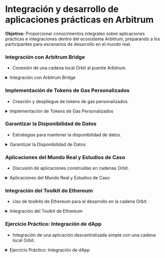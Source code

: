 # Integración y desarrollo de aplicaciones prácticas en Arbitrum

**Objetivo:** Proporcionar conocimientos integrales sobre aplicaciones prácticas e integraciones dentro del ecosistema Arbitrum, preparando a los participantes para escenarios de desarrollo en el mundo real.

### **Integración con Arbitrum Bridge** <a href="#block-ead2961b7ffa43fda345025781f08cba" id="block-ead2961b7ffa43fda345025781f08cba"></a>

* Conexión de una cadena local Orbit al puente Arbitrum.

<details>

<summary>Integración con Arbitrum Bridge</summary>

#### Prerrequisitos <a href="#block-94d9e20297eb462ab6e6f9fd96458d62" id="block-94d9e20297eb462ab6e6f9fd96458d62"></a>

**Configuración de una Cadena Local Orbit:**

* Si aún no has configurado una cadena local Orbit, sigue la [guía rápida de Orbit](https://docs.arbitrum.io/launch-orbit-chain/orbit-quickstart).

**Instalar una Billetera Ethereum basada en navegador (como MetaMask):**

* Si no tienes MetaMask, puedes descargarla e instalarla desde [metamask.io](https://metamask.io/).

#### Procedimiento <a href="#block-1f8d9ba2a7fe4fee8bd55d53496b9361" id="block-1f8d9ba2a7fe4fee8bd55d53496b9361"></a>

#### 1. Preparación Inicial <a href="#block-c8e73a1e70e84f51b0bece4b403c79be" id="block-c8e73a1e70e84f51b0bece4b403c79be"></a>

**Abrir Terminal:** Inicia la terminal en tu sistema operativo.

**Configurar el Nodo Orbit:**

* Asegúrate de que tu nodo Orbit esté funcionando correctamente siguiendo los pasos previos de configuración y despliegue.

#### 2. Agregar la Cadena Local Orbit al Puente Arbitrum <a href="#block-be7c464ce719476f8d6ca377ae253e7b" id="block-be7c464ce719476f8d6ca377ae253e7b"></a>

**Navegar a la Interfaz del Puente Arbitrum:**

* Abre tu navegador web y navega a [https://bridge.arbitrum.io/](https://bridge.arbitrum.io/).

**Conectar tu Billetera:**

* Conéctate a la interfaz del puente usando tu billetera Ethereum (como MetaMask). La interfaz del puente cambiará automáticamente a la vista del testnet correcto.

**Activar el Modo Testnet:**

* Haz clic en tu dirección en la esquina superior derecha.
* Ve a "Configuración" y activa el modo testnet haciendo clic en "Turn on testnet mode".

**Agregar la Cadena Testnet Orbit:**

* En la misma pantalla de configuración, desplázate hacia abajo hasta "Add Testnet Orbit Chain".

**Copiar y Pegar la Configuración JSON:**

* Utiliza la configuración en tu archivo `outputInfo.json` generado durante el despliegue de tu cadena local Orbit.
* El contenido del archivo `outputInfo.json` se verá algo así:

<!---->

* ```json
  jsonCopiar código
  {
    "chainID": "421611",
    "chainName": "Local Orbit Testnet",
    "rpc": "http://localhost:8545",
    "explorer": "http://localhost:8545/explorer",
    "nativeCurrency": {
      "name": "Ether",
      "symbol": "ETH",
      "decimals": 18
    }
  }

  ```

**Añadir la Cadena:**

* Copia y pega esta configuración en el campo "Add Testnet Orbit Chain".
* Haz clic en "Add Chain".

#### Conclusión <a href="#block-1599dd00fdf34949948484cddc61a253" id="block-1599dd00fdf34949948484cddc61a253"></a>

Estos pasos detallados guiarán a los participantes a través del proceso de configuración y ejecución de un nodo Orbit conectado a un puente Arbitrum, permitiendo la transferencia de activos entre redes de manera eficiente.

</details>

### **Implementación de Tokens de Gas Personalizados** <a href="#block-2e8d0e0cb4c24bd2b0746bfeb998e05e" id="block-2e8d0e0cb4c24bd2b0746bfeb998e05e"></a>

* Creación y despliegue de tokens de gas personalizados.

<details>

<summary>Implementación de Tokens de Gas Personalizados</summary>

Para utilizar un token de gas personalizado en una cadena Orbit, es importante tener una configuración adecuada de la cadena, especialmente si se está utilizando el modelo AnyTrust. A continuación las instrucciones detalladas para configurar una blockchain Orbit con AnyTrust, seguido de la creación y despliegue de un token de gas personalizado.

#### Configuración de una Blockchain Orbit con AnyTrust <a href="#block-0053c0f899e14009a630efc9ce75b9e4" id="block-0053c0f899e14009a630efc9ce75b9e4"></a>

**Objetivo:** Aprender a configurar una blockchain Orbit utilizando el modelo AnyTrust y luego desplegar un token de gas personalizado.

#### Prerrequisitos <a href="#block-b24a256fab9347b98d7b833d9d0264e6" id="block-b24a256fab9347b98d7b833d9d0264e6"></a>

**Instalar Docker y Docker Compose:**

* Asegúrate de tener `Docker` y `Docker Compose` instalados. Si no los tienes, instálalos siguiendo las instrucciones en [docker.com](https://www.docker.com/get-started).

**Configuración de Node.js y npm:**

* Asegúrate de tener `Node.js` y `npm` instalados. Si no los tienes, instálalos con:

<!---->

* ```powershell
  sudo apt install nodejs npm   # Linux
  brew install node             # macOS
  choco install nodejs          # Windows
  ```

#### Procedimiento <a href="#block-e957fde625a4443190152c9de9bf32e9" id="block-e957fde625a4443190152c9de9bf32e9"></a>

#### 1. Configuración de la Blockchain Orbit con AnyTrust <a href="#block-bc256f4ff78b4304b492e73c9e384e92" id="block-bc256f4ff78b4304b492e73c9e384e92"></a>

**Clonar el Repositorio de Orbit:**

* En la terminal, clona el repositorio oficial de Orbit:

<!---->

* ```powershell
  git clone <https://github.com/OffchainLabs/orbit-chain.git>
  cd orbit-chain
  ```

**Crear la Configuración del AnyTrust:**

* Crea un archivo de configuración para el despliegue de AnyTrust:

<!---->

* ```powershell
  touch config.json
  nano config.json
  ```
* Copia y pega el siguiente contenido en `config.json`:

<!---->

* ```json
  {
    "rollup": {
      "chain_id": 421611,
      "base_chain_rpc": "<https://mainnet.infura.io/v3/YOUR_INFURA_PROJECT_ID>",
      "confirmations": 12,
      "anytrust_config": {
        "validators": [
          "0xVALIDATOR_1_ADDRESS",
          "0xVALIDATOR_2_ADDRESS"
        ],
        "threshold": 2
      }
    },
    "sequencer": {
      "enable": true,
      "priv_key": "YOUR_PRIVATE_KEY"
    },
    "staker": {
      "enable": true,
      "priv_key": "YOUR_PRIVATE_KEY"
    },
    "http_port": 8545,
    "ws_port": 8546,
    "db_path": "/var/lib/orbit/db",
    "log_level": "info"
  }
  ```
* Reemplaza `"YOUR_INFURA_PROJECT_ID"`, `"YOUR_PRIVATE_KEY"`, `"0xVALIDATOR_1_ADDRESS"`, y `"0xVALIDATOR_2_ADDRESS"` con los valores apropiados.

**Configurar Docker Compose:**

* Crea un archivo `docker-compose.yml`:

<!---->

* ```powershell
  touch docker-compose.yml
  nano docker-compose.yml
  ```
* Copia y pega el siguiente contenido en `docker-compose.yml`:

<!---->

* ```yaml
  version: '3'
  services:
    orbit:
      image: offchainlabs/orbit-chain
      ports:
        - "8545:8545"
        - "8546:8546"
      volumes:
        - ./data:/var/lib/orbit/db
      command: ["--config", "/config/config.json"]
      environment:
        - CONFIG=/config/config.json
      volumes:
        - ./config.json:/config/config.json
  ```

**Iniciar la Cadena Orbit:**

* En la terminal, ejecuta:

<!---->

* ```powershell
  docker-compose up -d
  ```
* Esto iniciará el contenedor de Docker con la configuración especificada para AnyTrust.

#### 2. Creación y Despliegue de Tokens de Gas Personalizados <a href="#block-75f9bbb1141d43b89b21817d2cde20cb" id="block-75f9bbb1141d43b89b21817d2cde20cb"></a>

**Crear un Proyecto con Hardhat:**

* En la terminal, escribe:

<!---->

* ```powershell
  mkdir my-gas-token
  cd my-gas-token
  npx hardhat
  ```
* Sigue las instrucciones para crear un proyecto básico de Hardhat.

**Instalar Dependencias:**

* Instala las dependencias necesarias para desarrollar y desplegar el contrato ERC-20:

<!---->

* ```powershell
  npm install @openzeppelin/contracts
  ```

**Crear el Contrato ERC-20:**

* En el directorio del proyecto, navega a `contracts` y crea un nuevo archivo llamado `GasToken.sol`:

<!---->

* ```powershell
  touch contracts/GasToken.sol
  nano contracts/GasToken.sol
  ```
* Copia y pega el siguiente código en `GasToken.sol`:

<!---->

* ```solidity
  // SPDX-License-Identifier: MIT
  pragma solidity ^0.8.0;

  import "@openzeppelin/contracts/token/ERC20/ERC20.sol";
  import "@openzeppelin/contracts/access/Ownable.sol";

  contract GasToken is ERC20, Ownable {
      constructor() ERC20("GasToken", "GAS") {
          _mint(msg.sender, 1000000 * 10 ** decimals());
      }

      function mint(address to, uint256 amount) public onlyOwner {
          _mint(to, amount);
      }
  }
  ```

**Compilar el Contrato:**

* En la terminal, ejecuta el siguiente comando para compilar el contrato:

<!---->

* ```powershell
  npx hardhat compile
  ```

**Crear un Script de Despliegue:**

* Navega a la carpeta `scripts` y crea un nuevo archivo llamado `deploy.js`:

<!---->

* ```powershell
  touch scripts/deploy.js
  nano scripts/deploy.js
  ```
* Copia y pega el siguiente código en `deploy.js`:

<!---->

* ```javascript
  async function main() {
      const [deployer] = await ethers.getSigners();

      console.log("Deploying contracts with the account:", deployer.address);

      const GasToken = await ethers.getContractFactory("GasToken");
      const gasToken = await GasToken.deploy();

      console.log("GasToken deployed to:", gasToken.address);
  }

  main()
      .then(() => process.exit(0))
      .catch((error) => {
          console.error(error);
          process.exit(1);
      });
  ```

**Configurar la Red Orbit en Hardhat:**

* Abre el archivo `hardhat.config.js` y configura la red Orbit:

<!---->

* ```javascript
  require("@nomiclabs/hardhat-waffle");

  module.exports = {
    solidity: "0.8.4",
    networks: {
      orbit: {
        url: "<http://localhost:8545>",
        accounts: [`0x${YOUR_PRIVATE_KEY}`]
      }
    }
  };
  ```

**Desplegar el Contrato en la Red Orbit:**

* En la terminal, ejecuta el siguiente comando:

<!---->

* ```powershell
  npx hardhat run scripts/deploy.js --network orbit
  ```
* Toma nota de la dirección del contrato desplegado (`GasToken deployed to: 0x...`).

#### 3. Configurar el Token de Gas Personalizado en Orbit <a href="#block-7608cdd0ca2c4436a8cad79a24ca0347" id="block-7608cdd0ca2c4436a8cad79a24ca0347"></a>

**Editar el Archivo de Configuración del Nodo:**

* Abre el archivo de configuración del nodo (`config.json`) y añade la dirección del token de gas:

<!---->

* ```json
  {
    "network": "orbit",
    "db_path": "/var/lib/orbit/db",
    "http_port": 8545,
    "ws_port": 8546,
    "log_level": "info",
    "rollup": {
      "chain_id": 421611,
      "base_chain_rpc": "<https://mainnet.infura.io/v3/YOUR_INFURA_PROJECT_ID>",
      "confirmations": 12,
      "anytrust_config": {
        "validators": [
          "0xVALIDATOR_1_ADDRESS",
          "0xVALIDATOR_2_ADDRESS"
        ],
        "threshold": 2
      }
    },
    "sequencer": {
      "enable": true,
      "priv_key": "YOUR_PRIVATE_KEY"
    },
    "staker": {
      "enable": true,
      "priv_key": "YOUR_PRIVATE_KEY"
    },
    "gas_token": "0xGAS_TOKEN_ADDRESS"  // Añade la dirección de tu token de gas aquí
  }
  ```

**Reiniciar el Nodo:**

* En la terminal, detén el nodo y reinícialo para aplicar la nueva configuración:

<!---->

* ```powershell
  docker-compose down
  docker-compose up -d
  ```

#### Conclusión <a href="#block-f47f9c09f6834bc9a3189cb97a798233" id="block-f47f9c09f6834bc9a3189cb97a798233"></a>

Estos pasos detallados guiarán a los participantes a través del proceso de configuración de una blockchain Orbit utilizando el modelo AnyTrust, así como la creación y despliegue de un token de gas personalizado. Una vez completado, el nuevo token de gas se puede utilizar para pagar las tarifas de transacción en lugar del token nativo (Ether). Para más detalles y configuraciones avanzadas, consulta la [documentación oficial de Arbitrum](https://docs.arbitrum.io/).

</details>

### **Garantizar la Disponibilidad de Datos** <a href="#block-1fbd0aa1a7c34fea8f6af3f069980aeb" id="block-1fbd0aa1a7c34fea8f6af3f069980aeb"></a>

* Estrategias para mantener la disponibilidad de datos.

<details>

<summary>Garantizar la Disponibilidad de Datos</summary>

### Estrategias para Mantener la Disponibilidad de Datos <a href="#block-c236bc08cd53492496c85e5b602756a7" id="block-c236bc08cd53492496c85e5b602756a7"></a>

**Objetivo:** Aprender diferentes estrategias para asegurar que los datos en una cadena Orbit estén siempre disponibles y accesibles, utilizando soluciones descentralizadas de disponibilidad de datos (Data Availability - DA).

### Importancia de la Disponibilidad de Datos <a href="#block-ac2de5d8c3524190887450f5ba7b22fe" id="block-ac2de5d8c3524190887450f5ba7b22fe"></a>

La disponibilidad de datos es crucial en cualquier red blockchain, ya que garantiza que todos los nodos puedan acceder a la misma información de manera confiable. La falta de disponibilidad de datos puede afectar la validez de las transacciones y la seguridad de la red.

### Estrategias para Mantener la Disponibilidad de Datos <a href="#block-1082a17207e149d6928780d39445311f" id="block-1082a17207e149d6928780d39445311f"></a>

#### 1. Uso de Redes de Disponibilidad de Datos (DANs) <a href="#block-4c912a9178b248d9b3ff3db9718ad992" id="block-4c912a9178b248d9b3ff3db9718ad992"></a>

**Data Availability Committee (DAC):**

1. **Qué es un Data Availability Committee (DAC):**
   1. Un DAC es un grupo de validadores que se encargan de asegurar la disponibilidad de datos de las transacciones en una cadena de bloques.
      * Los DACs actúan como custodios de los datos y garantizan que estos estén accesibles para todos los nodos de la red.
2.  **Implementación de un DAC en Arbitrum Orbit:**



    **Paso 1: Selección de Miembros del DAC:**

    * Identifica y selecciona un conjunto de validadores confiables que actuarán como miembros del DAC.
      * Estos validadores deben ser entidades independientes para garantizar la descentralización y seguridad.

    **Paso 2: Configuración del DAC:**

    * Configura el archivo de configuración de tu cadena Orbit para incluir los detalles del DAC.
    * Aquí tienes un ejemplo de cómo se puede configurar:



    * ```json
      {
        "rollup": {
          "chain_id": 421611,
          "base_chain_rpc": "<https://mainnet.infura.io/v3/YOUR_INFURA_PROJECT_ID>",
          "confirmations": 12,
          "dac_config": {
            "members": [
              "0xVALIDATOR_1_ADDRESS",
              "0xVALIDATOR_2_ADDRESS",
              "0xVALIDATOR_3_ADDRESS"
            ],
            "threshold": 2
          }
        },
        "sequencer": {
          "enable": true,
          "priv_key": "YOUR_PRIVATE_KEY"
        },
        "staker": {
          "enable": true,
          "priv_key": "YOUR_PRIVATE_KEY"
        },
        "http_port": 8545,
        "ws_port": 8546,
        "db_path": "/var/lib/orbit/db",
        "log_level": "info"
      }
      ```

    **Paso 3: Implementar Mecanismos de Verificación:**

    * Asegúrate de que los miembros del DAC implementen mecanismos de verificación para comprobar la disponibilidad de datos y reportar cualquier anomalía.
    * Estos mecanismos pueden incluir auditorías periódicas y herramientas de monitoreo para asegurar la integridad de los datos.

#### 2. Uso de IPFS (InterPlanetary File System) <a href="#block-c67b3f7047ac4ae8acd43838b5526b0a" id="block-c67b3f7047ac4ae8acd43838b5526b0a"></a>

**IPFS:**

1. **Qué es IPFS:**
   1. IPFS es un sistema de archivos distribuido que permite almacenar y acceder a archivos y datos de manera descentralizada.
      * Utiliza un modelo de red peer-to-peer para asegurar que los datos estén siempre disponibles, incluso si algunos nodos fallan.
2. **Integración con IPFS:**
   1.  **Paso 1: Instalar y Configurar IPFS:**

       * Instala IPFS en tu servidor siguiendo las instrucciones en [ipfs.io](https://ipfs.io/).
       * ```powershell
         sudo apt install ipfs
         ipfs init
         ipfs daemon
         ```

       **Paso 2: Almacenar Datos en IPFS:**

       * Añade los datos de la blockchain a IPFS y obtiene el hash CID correspondiente.
         * ```powershell
           ipfs add -r /path/to/blockchain/data
           ```

       **Paso 3: Publicar el CID en la Configuración de Orbit:**

       * Configura tu nodo Orbit para referenciar los datos almacenados en IPFS utilizando el CID obtenido.
         * ```json
           {
             "rollup": {
               "chain_id": 421611,
               "base_chain_rpc": "<https://mainnet.infura.io/v3/YOUR_INFURA_PROJECT_ID>",
               "confirmations": 12,
               "data_availability": {
                 "ipfs": {
                   "cid": "Qm...YOUR_CID"
                 }
               }
             },
             "sequencer": {
               "enable": true,
               "priv_key": "YOUR_PRIVATE_KEY"
             },
             "staker": {
               "enable": true,
               "priv_key": "YOUR_PRIVATE_KEY"
             },
             "http_port": 8545,
             "ws_port": 8546,
             "db_path": "/var/lib/orbit/db",
             "log_level": "info"
           }
           ```

#### 3. Monitoreo y Alertas <a href="#block-525f48e5232e41568336bedb7262665c" id="block-525f48e5232e41568336bedb7262665c"></a>

1. **Configurar Herramientas de Monitoreo:**
   1. Utiliza herramientas como Prometheus y Grafana para monitorear el estado de los nodos y la disponibilidad de datos.
2. **Configurar Alertas:**
   1. Configura alertas para recibir notificaciones en caso de problemas de disponibilidad de datos.
   2. Ejemplo de configuración de alerta en Grafana:
      * Navega a "Alerting" > "Notification channels".
      * Añade un nuevo canal de notificaciones (e.g., correo electrónico, Slack).
      * Configura reglas de alerta basadas en métricas de disponibilidad.
      * ```yaml
        alerting:
          alertmanagers:
            - static_configs:
                - targets:
                  - 'localhost:9093'
        rule_files:
          - "alert.rules"

        groups:
          - name: availability_alerts
            rules:
              - alert: NodeDown
                expr: up == 0
                for: 5m
                labels:
                  severity: page
                annotations:
                  summary: "Node is down"
                  description: "The node {{ $labels.instance }} is down for more than 5 minutes."
        ```

#### Conclusión <a href="#block-8fb77f3a94634c08876633f642b87ac2" id="block-8fb77f3a94634c08876633f642b87ac2"></a>

Estas estrategias asegurarán que los datos en tu cadena Orbit estén siempre disponibles y accesibles, manteniendo la integridad y el funcionamiento de la red.

</details>

### **Aplicaciones del Mundo Real y Estudios de Caso** <a href="#block-3cd32b7b56854d4683cded7b28c76de5" id="block-3cd32b7b56854d4683cded7b28c76de5"></a>

* Discusión de aplicaciones construidas en cadenas Orbit.

<details>

<summary>Aplicaciones del Mundo Real y Estudios de Caso</summary>

### Discusión de Aplicaciones Construidas en Cadenas Orbit <a href="#block-c2997bc83b164ae686c57b9fa30639f0" id="block-c2997bc83b164ae686c57b9fa30639f0"></a>

**Objetivo:** Analizar y discutir aplicaciones reales construidas en cadenas Orbit, explorando cómo estas soluciones están siendo implementadas y qué beneficios aportan al ecosistema blockchain.

### Introducción <a href="#block-2e3a59bb4636440089bc0e4425ecc27b" id="block-2e3a59bb4636440089bc0e4425ecc27b"></a>

Las cadenas Orbit permiten una mayor escalabilidad y flexibilidad en el desarrollo de aplicaciones descentralizadas (dApps). A continuación, se presentan algunos ejemplos de aplicaciones del mundo real y estudios de caso que demuestran el potencial de las cadenas Orbit.

### Aplicaciones del Mundo Real <a href="#block-c7982a21ec844d40afd59d0f8de6ee9d" id="block-c7982a21ec844d40afd59d0f8de6ee9d"></a>

#### 1. XAI Games en Orbit <a href="#block-3d2f0c5176994b83bde3135f1737acbe" id="block-3d2f0c5176994b83bde3135f1737acbe"></a>

**Descripción:**

* XAI Games es una plataforma de juegos basada en blockchain que ofrece una variedad de juegos que utilizan tecnologías descentralizadas para mejorar la transparencia y la equidad en los juegos.

**Implementación en Orbit:**

* La implementación de XAI Games en una cadena Orbit permite transacciones rápidas y tarifas bajas, mejorando la experiencia del jugador.

**Beneficios:**

* Aumento en la velocidad de las transacciones y reducción de costos operativos debido a la mayor eficiencia de las cadenas Orbit.
* Mejora en la transparencia y equidad de los juegos debido a la naturaleza inmutable de la blockchain.

**Enlace oficial:** [XAI Games Documentation](https://xai-foundation.gitbook.io/xai-network)

#### 2. RARI Chain en Orbit <a href="#block-095a03f3b2694deeba86a77348562d43" id="block-095a03f3b2694deeba86a77348562d43"></a>

**Descripción:**

* RARI Chain es una plataforma de finanzas NFT (NFT-Fi) que permite a los usuarios intercambiar, prestar y pedir prestado activos digitales y NFTs de manera descentralizada.

**Implementación en Orbit:**

* Desplegar RARI Chain en una cadena Orbit proporciona una infraestructura más eficiente y escalable para las transacciones financieras y de NFTs.

**Beneficios:**

* Reducción de tarifas de transacción y tiempos de confirmación más rápidos.
* Mayor seguridad y accesibilidad para los usuarios de NFT-Fi.

**Enlace oficial:** [RARI Chain Documentation](https://rari.docs.caldera.dev/)

#### 3. Deri Protocol en Orbit <a href="#block-f2fdc4e5e1114aa8badb4b17bbbbe73f" id="block-f2fdc4e5e1114aa8badb4b17bbbbe73f"></a>

**Descripción:**

* Deri Protocol es una plataforma de derivados descentralizados que permite a los usuarios negociar contratos perpetuos, opciones y otros productos derivados directamente desde sus billeteras.

**Implementación en Orbit:**

* La implementación en Orbit permite manejar un alto volumen de transacciones con tarifas bajas, lo cual es crucial para la negociación de derivados.

**Beneficios:**

* Mejor experiencia del usuario gracias a la reducción de costos y tiempos de transacción.
* Mayor liquidez y eficiencia en el mercado de derivados.

**Enlace oficial:** [Deri Protocol Documentation](https://docs.deri.io/)

#### 4. Polychain Monsters en Orbit <a href="#block-dd04032ab3864eefb15490d971abd6a5" id="block-dd04032ab3864eefb15490d971abd6a5"></a>

**Descripción:**

* Polychain Monsters es un juego de colección de monstruos digitales basado en NFTs, donde los jugadores pueden coleccionar, intercambiar y mejorar sus criaturas.

**Implementación en Orbit:**

* Migrar Polychain Monsters a una cadena Orbit mejora la escalabilidad del juego, permitiendo más transacciones por segundo y reduciendo costos.

**Beneficios:**

* Mejor rendimiento del juego y experiencia del usuario debido a la reducción de latencia y tarifas de gas.
* Mayor adopción debido a la accesibilidad y asequibilidad de las transacciones en la plataforma.

**Enlace oficial:** [Polychain Monsters Documentation](https://community-docs.polychainmonsters.com/doc)

### Casos de Estudio <a href="#block-48b16ecc6bef42a3a2976bf917ef4aae" id="block-48b16ecc6bef42a3a2976bf917ef4aae"></a>

#### Caso 1: RARI Chain en Orbit <a href="#block-fc2f3a0dd17446a1be277893e48aa6cb" id="block-fc2f3a0dd17446a1be277893e48aa6cb"></a>

**Descripción del Proyecto:**

* RARI Chain es una plataforma de finanzas NFT (NFT-Fi) que permite a los usuarios intercambiar, prestar y pedir prestado activos digitales y NFTs de manera descentralizada.
* **Enlace oficial:** [RARI Chain Documentation](https://rari.docs.caldera.dev/)

**Desafíos Abordados:**

* Escalabilidad: La cadena principal de Ethereum enfrenta problemas de congestión y altas tarifas de gas.
* Velocidad de Transacción: Las transacciones en Ethereum pueden ser lentas durante los picos de uso.

**Solución con Orbit:**

* Desplegar RARI Chain en una cadena Orbit permite manejar un mayor volumen de transacciones con tarifas significativamente más bajas.
* La cadena Orbit proporciona una experiencia de usuario más fluida debido a tiempos de confirmación más rápidos.

**Resultados:**

* Aumento en el número de usuarios activos debido a la reducción de costos y mejora en la velocidad de las transacciones.
* Mayor liquidez en los pools de RARI Chain, fomentando una economía NFT-Fi más robusta.

#### Caso 2: Deri Protocol en Orbit <a href="#block-359850cc82ed4c2f86bd13defa0df180" id="block-359850cc82ed4c2f86bd13defa0df180"></a>

**Descripción del Proyecto:**

* Deri Protocol es una plataforma de derivados descentralizados que permite a los usuarios negociar contratos perpetuos, opciones y otros productos derivados directamente desde sus billeteras.
* **Enlace oficial:** [Deri Protocol Documentation](https://docs.deri.io/)

**Desafíos Abordados:**

* Escalabilidad: Manejar el alto volumen de transacciones necesarias para los productos derivados.
* Costos: Reducción de las tarifas de transacción para hacer la negociación más accesible.

**Solución con Orbit:**

* Implementar Deri Protocol en una cadena Orbit permite manejar más transacciones por segundo y reducir las tarifas.
* Ofrece una infraestructura más eficiente y escalable para las transacciones de derivados.

**Resultados:**

* Mejor experiencia del usuario gracias a la reducción de costos y tiempos de transacción.
* Mayor liquidez y eficiencia en el mercado de derivados.

#### Conclusión <a href="#block-7784fd0a729f494db92100e63cabaf61" id="block-7784fd0a729f494db92100e63cabaf61"></a>

Las cadenas Orbit ofrecen soluciones escalables y eficientes para una variedad de aplicaciones en el mundo real, desde DeFi y NFT-Fi hasta juegos y gestión de derivados. Estos estudios de caso demuestran cómo las cadenas Orbit pueden mejorar significativamente la experiencia del usuario, reducir costos y aumentar la adopción de tecnologías blockchain.

</details>

### **Integración del Toolkit de Ethereum** <a href="#block-7fe1f23919c14cf2af49df7c019c1649" id="block-7fe1f23919c14cf2af49df7c019c1649"></a>

* Uso de toolkits de Ethereum para el desarrollo en la cadena Orbit.

<details>

<summary>Integración del Toolkit de Ethereum</summary>

#### Uso de Toolkits de Ethereum para el Desarrollo en la Cadena Orbit <a href="#block-fc95afe732bd4fbe8213a450f189c285" id="block-fc95afe732bd4fbe8213a450f189c285"></a>

**Objetivo:** Aprender a utilizar toolkits de Ethereum para desarrollar aplicaciones en la cadena Orbit, aprovechando las herramientas y bibliotecas populares de Ethereum.

#### Introducción <a href="#block-f19e8e833d9f495dbcbccdd85a65a344" id="block-f19e8e833d9f495dbcbccdd85a65a344"></a>

Las herramientas y bibliotecas desarrolladas para Ethereum pueden ser utilizadas en cadenas Orbit debido a su compatibilidad. Esto permite a los desarrolladores aprovechar un amplio ecosistema de recursos y herramientas probadas para construir aplicaciones descentralizadas (dApps) en Orbit.

#### Toolkits de Ethereum Populares <a href="#block-3f176165ed92448eb411e775e7981fbb" id="block-3f176165ed92448eb411e775e7981fbb"></a>

#### 1. Hardhat <a href="#block-fed874db035c4aa6b2019fdca64547b9" id="block-fed874db035c4aa6b2019fdca64547b9"></a>

**Descripción:**

* Hardhat es un entorno de desarrollo para Ethereum que permite compilar, desplegar, probar y depurar contratos inteligentes.

**Uso en Orbit:**

* Hardhat puede ser configurado para trabajar con cadenas Orbit, facilitando el desarrollo y despliegue de contratos inteligentes.

**Pasos para Configurar Hardhat:**

1. **Instalar Hardhat:**
   1. En la terminal, dentro de tu proyecto, ejecuta:
      * ```powershell
        npm install --save-dev hardhat
        ```
2. **Crear un Proyecto Hardhat:**
   1. Inicia un nuevo proyecto de Hardhat:
      * ```powershell
        npx hardhat
        ```
      * Sigue las instrucciones para crear un proyecto básico.
3. **Configurar la Red Orbit:**
   1. Abre el archivo `hardhat.config.js` y añade la configuración de la red Orbit:
      * ```javascript
        require("@nomiclabs/hardhat-waffle");

        module.exports = {
          solidity: "0.8.4",
          networks: {
            orbit: {
              url: "<http://localhost:8545>",
              accounts: [`0x${YOUR_PRIVATE_KEY}`]
            }
          }
        };
        ```
4. **Ejemplo de Despliegue de Contrato:**
   1.  Crea un archivo `deploy.js` en la carpeta `scripts`:

       * ```javascript
         async function main() {
           const [deployer] = await ethers.getSigners();

           console.log("Deploying contracts with the account:", deployer.address);

           const Contract = await ethers.getContractFactory("YourContract");
           const contract = await Contract.deploy();

           console.log("Contract deployed to:", contract.address);
         }

         main()
           .then(() => process.exit(0))
           .catch((error) => {
             console.error(error);
             process.exit(1);
           });
         ```

       Despliega el contrato en la red Orbit:

       * ```powershell
         npx hardhat run scripts/deploy.js --network orbit
         ```

#### 2. Foundry <a href="#block-252a9ed9fb3b4497b5738651213a3ecc" id="block-252a9ed9fb3b4497b5738651213a3ecc"></a>

**Descripción:**

* Foundry es un toolkit rápido y portátil para desarrollar contratos inteligentes, que incluye herramientas para compilar, probar, desplegar y depurar contratos.

**Uso en Orbit:**

* Foundry puede ser configurado para trabajar con cadenas Orbit, proporcionando un entorno eficiente y moderno para el desarrollo de dApps.

**Pasos para Configurar Foundry:**

1. **Instalar Foundry:**
   1. En la terminal, instala Foundry ejecutando:
      * ```powershell
        curl -L <https://foundry.paradigm.xyz> | bash
        foundryup
        ```
2. **Inicializar un Proyecto Foundry:**
   1. Inicia un nuevo proyecto de Foundry:
      * ```powershell
        forge init my-foundry-project
        cd my-foundry-project
        ```
3. **Configurar la Red Orbit:**
   1. Abre el archivo `foundry.toml` y añade la configuración de la red Orbit:
      * ```toml
        [default]
        rpc_url = "<http://localhost:8545>"
        ```
4. **Ejemplo de Despliegue de Contrato:**
   1.  Crea un archivo de script de despliegue en `script/Deploy.s.sol`:

       * ```solidity
         // SPDX-License-Identifier: MIT
         pragma solidity ^0.8.4;

         import "forge-std/Script.sol";
         import "../src/YourContract.sol";

         contract Deploy is Script {
             function run() external {
                 vm.startBroadcast();
                 new YourContract();
                 vm.stopBroadcast();
             }
         }
         ```

       Despliega el contrato en la red Orbit:

       * ```powershell
         forge script script/Deploy.s.sol:Deploy --rpc-url <http://localhost:8545> --broadcast
         ```

#### 3. Ethers.js <a href="#block-d7c426f6df3f40a08736a83c78058e7a" id="block-d7c426f6df3f40a08736a83c78058e7a"></a>

**Descripción:**

* Ethers.js es una biblioteca de JavaScript para interactuar con la blockchain de Ethereum, proporcionando una API limpia y completa para desarrolladores.

**Uso en Orbit:**

* Ethers.js puede ser usado en aplicaciones front-end para interactuar con contratos desplegados en la red Orbit.

**Pasos para Configurar Ethers.js:**

1. **Instalar Ethers.js:**
2.
   * En el directorio de tu proyecto, instala Ethers.js:
   * Copy
   * ```powershell
     npm install ethers
     ```
3. **Conectar a la Red Orbit:**
4.
   * Usa Ethers.js para conectarte a la red Orbit y realizar operaciones con contratos inteligentes:
   * Copy
   * ```javascript
     const { ethers } = require("ethers");
     const provider = new ethers.providers.JsonRpcProvider("<http://localhost:8545>");

     const contractABI = [ /* ABI del contrato */ ];
     const contractAddress = "0xCONTRACT_ADDRESS";
     const contract = new ethers.Contract(contractAddress, contractABI, provider);

     async function getContractData() {
       const data = await contract.someMethod();
       console.log(data);
     }

     getContractData();
     ```

#### 4. Viem <a href="#block-41ad8fd8407445b1823febfa13ba65ec" id="block-41ad8fd8407445b1823febfa13ba65ec"></a>

**Descripción:**

* Viem es una biblioteca de TypeScript para interactuar con la blockchain de Ethereum, proporcionando una API moderna y completa, adecuada para desarrolladores que prefieren TypeScript.

**Uso en Orbit:**

* Viem puede ser usado en aplicaciones front-end para interactuar con contratos desplegados en la red Orbit, ofreciendo ventajas adicionales al estar escrito en TypeScript.

**Pasos para Configurar Viem:**

1. **Instalar Viem:**
2.
   * En el directorio de tu proyecto, instala Viem:
   * Copy
   * ```powershell
     npm install viem
     ```
3. **Conectar a la Red Orbit:**
4.
   * Usa Viem para conectarte a la red Orbit y realizar operaciones con contratos inteligentes:
   * Copy
   * ```typescript
     import { createPublicClient, http } from 'viem';
     import { mainnet } from 'viem/chains';

     const client = createPublicClient({
       chain: mainnet,
       transport: http('<http://localhost:8545>'),
     });

     const contractABI = [ /* ABI del contrato */ ];
     const contractAddress = '0xCONTRACT_ADDRESS';

     async function getContractData() {
       const data = await client.readContract({
         address: contractAddress,
         abi: contractABI,
         functionName: 'someMethod',
       });
       console.log(data);
     }

     getContractData();
     ```

</details>

### **Ejercicio Práctico: Integración de dApp** <a href="#block-dc8bc84bfa7d490081349e2ebfdd47cb" id="block-dc8bc84bfa7d490081349e2ebfdd47cb"></a>

* Integración de una aplicación descentralizada simple con una cadena local Orbit.

<details>

<summary>Ejercicio Práctico: Integración de dApp</summary>

### Integración de una Aplicación Descentralizada Simple con una Cadena Local Orbit <a href="#block-ec9e34cc51fa496091cbdbb2711afb41" id="block-ec9e34cc51fa496091cbdbb2711afb41"></a>

**Objetivo:** Guiar a los participantes a través del proceso de integración de una aplicación descentralizada (dApp) simple con una cadena local Orbit, utilizando herramientas populares de Ethereum como Hardhat y Ethers.js.

### Preparación <a href="#block-3f5d2792821440f98abfcccfd59ff2e6" id="block-3f5d2792821440f98abfcccfd59ff2e6"></a>

**Prerrequisitos:**

1. Tener Node.js y npm instalados.
2. Tener Hardhat y Ethers.js configurados.
3. Tener una cadena local Orbit corriendo.

### Pasos del Ejercicio <a href="#block-94280055d8b44fa28e8478b9b10b28ad" id="block-94280055d8b44fa28e8478b9b10b28ad"></a>

#### 1. Configuración del Proyecto <a href="#block-44c7c89bb35049f39b1565c297a67bb8" id="block-44c7c89bb35049f39b1565c297a67bb8"></a>

**Crear un Proyecto con Hardhat:**

En la terminal, crea y navega a un nuevo directorio para tu proyecto:

* ```shell
  mkdir my-dapp
  cd my-dapp
  ```

Inicializa un nuevo proyecto de Hardhat:

* ```shell
  npm init -y
  npm install --save-dev hardhat
  npx hardhat
  ```
* Sigue las instrucciones para crear un proyecto básico.

**Instalar Dependencias Necesarias:**

Instala Ethers.js y otras dependencias necesarias:

* ```shell
  npm install --save ethers
  npm install --save-dev @nomiclabs/hardhat-waffle @nomiclabs/hardhat-ethers
  ```

**Configurar Hardhat:**

* Abre el archivo `hardhat.config.js` y configura la red Orbit:

<!---->

* ```javascript
  require("@nomiclabs/hardhat-waffle");
  require("@nomiclabs/hardhat-ethers");

  module.exports = {
    solidity: "0.8.4",
    networks: {
      orbit: {
        url: "<http://localhost:8545>",
        accounts: [`0x${YOUR_PRIVATE_KEY}`]
      }
    }
  };
  ```

#### 2. Crear y Desplegar el Contrato Inteligente <a href="#block-491db2bda175482a8e57332af38dc0a7" id="block-491db2bda175482a8e57332af38dc0a7"></a>

**Crear el Contrato Inteligente:**

* En el directorio `contracts`, crea un nuevo archivo llamado `SimpleStorage.sol`:

<!---->

* ```solidity
  // SPDX-License-Identifier: MIT
  pragma solidity ^0.8.4;

  contract SimpleStorage {
      uint256 public data;

      function set(uint256 _data) public {
          data = _data;
      }

      function get() public view returns (uint256) {
          return data;
      }
  }
  ```

**Compilar el Contrato:**

* En la terminal, compila el contrato inteligente:

<!---->

* ```shell
  npx hardhat compile
  ```

**Crear un Script de Despliegue:**

* En el directorio `scripts`, crea un nuevo archivo llamado `deploy.js`:

<!---->

* ```javascript
  async function main() {
    const [deployer] = await ethers.getSigners();

    console.log("Deploying contracts with the account:", deployer.address);

    const SimpleStorage = await ethers.getContractFactory("SimpleStorage");
    const simpleStorage = await SimpleStorage.deploy();

    console.log("SimpleStorage deployed to:", simpleStorage.address);
  }

  main()
    .then(() => process.exit(0))
    .catch((error) => {
      console.error(error);
      process.exit(1);
    });
  ```

**Desplegar el Contrato en la Red Orbit:**

* En la terminal, ejecuta el script de despliegue:

<!---->

* ```shell
  npx hardhat run scripts/deploy.js --network orbit
  ```

#### 3. Integrar la dApp con el Frontend <a href="#block-8477b1cd6a324d71b913ceefab79f8d4" id="block-8477b1cd6a324d71b913ceefab79f8d4"></a>

**Crear un Proyecto React:**

* En el directorio principal, crea un nuevo proyecto React:

<!---->

* ```shell
  npx create-react-app my-dapp-frontend
  cd my-dapp-frontend
  ```

**Instalar Ethers.js en el Proyecto React:**

* En la terminal, instala Ethers.js:

<!---->

* ```shell
  npm install ethers
  ```

**Crear la Interfaz de Usuario:**

* Abre el archivo `src/App.js` y modifícalo para incluir la lógica de interacción con el contrato inteligente:

<!---->

* ```javascript
  import React, { useState } from 'react';
  import { ethers } from 'ethers';
  import './App.css';

  const CONTRACT_ADDRESS = '0xYOUR_CONTRACT_ADDRESS';
  const CONTRACT_ABI = [
    // ABI del contrato
    "function set(uint256 _data) public",
    "function get() public view returns (uint256)"
  ];

  function App() {
    const [data, setData] = useState('');
    const [provider, setProvider] = useState(null);
    const [signer, setSigner] = useState(null);
    const [contract, setContract] = useState(null);

    const connectWallet = async () => {
      if (window.ethereum) {
        const prov = new ethers.providers.Web3Provider(window.ethereum);
        await prov.send("eth_requestAccounts", []);
        const sign = prov.getSigner();
        const cont = new ethers.Contract(CONTRACT_ADDRESS, CONTRACT_ABI, sign);

        setProvider(prov);
        setSigner(sign);
        setContract(cont);
      } else {
        console.error('MetaMask is not installed!');
      }
    };

    const setDataOnChain = async () => {
      if (contract) {
        const tx = await contract.set(data);
        await tx.wait();
      }
    };

    const getDataFromChain = async () => {
      if (contract) {
        const result = await contract.get();
        alert(result.toString());
      }
    };

    return (
      <div className="App">
        <header className="App-header">
          <button onClick={connectWallet}>Connect Wallet</button>
          <div>
            <input
              type="text"
              value={data}
              onChange={(e) => setData(e.target.value)}
              placeholder="Set Data"
            />
            <button onClick={setDataOnChain}>Set Data</button>
            <button onClick={getDataFromChain}>Get Data</button>
          </div>
        </header>
      </div>
    );
  }

  export default App;
  ```

**Ejecutar la dApp:**

* En la terminal, inicia el proyecto React:

<!---->

* ```shell
  npm start
  ```
* Abre tu navegador y navega a `http://localhost:3000`. Conecta tu billetera MetaMask y prueba la funcionalidad de la dApp para interactuar con el contrato desplegado en la cadena Orbit.

### Conclusión <a href="#block-d9005b0d17d14c31907a621e10be8f2c" id="block-d9005b0d17d14c31907a621e10be8f2c"></a>

Este ejercicio práctico guía a los participantes a través del proceso de configuración de un entorno de desarrollo, creación y despliegue de un contrato inteligente simple, y la integración de una dApp con una cadena local Orbit. Utilizando herramientas populares como Hardhat y Ethers.js, los desarrolladores pueden aprovechar un ecosistema robusto para construir y desplegar aplicaciones descentralizadas de manera eficiente.

</details>
